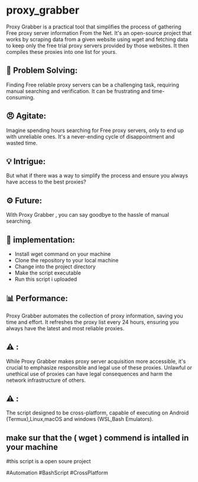 # proxy_grabber
Proxy Grabber is a practical tool that simplifies the process of gathering Free proxy server information From the Net. It's an open-source project that works by scraping data from a given website using wget and fetching data to keep only the free trial proxy servers provided by those websites. It then compiles these proxies into one list for yours.

## 🤔 Problem Solving:
Finding Free reliable proxy servers can be a challenging task, requiring manual searching and verification. It can be frustrating and time-consuming.

## 😠 Agitate: 
Imagine spending hours searching for Free proxy servers, only to end up with unreliable ones. It's a never-ending cycle of disappointment and wasted time.

## 💡 Intrigue: 
But what if there was a way to simplify the process and ensure you always have access to the best proxies?

## ⚙️ Future: 
With Proxy Grabber , you can say goodbye to the hassle of manual searching.

## 📲 implementation:
* Install wget command on your machine
* Clone the repository to your local machine
* Change into the project directory
* Make the script executable
* Run this script i uploaded

## 📊 Performance:
Proxy Grabber automates the collection of proxy information, saving you time and effort. It refreshes the proxy list every 24 hours, ensuring you always have the latest and most reliable proxies. 


## ⚠️ : 
While Proxy Grabber makes proxy server acquisition more accessible, it's crucial to emphasize responsible and legal use of these proxies. Unlawful or unethical use of proxies can have legal consequences and harm the network infrastructure of others.

## ⚠️ :
The script designed to be cross-platform, capable of executing on Android (Termux),Linux,macOS and windows (WSL,Bash Emulators).

## make sur that the ( wget ) commend is intalled in your machine

#this script is a open soure project
 
#Automation #BashScript #CrossPlatform

